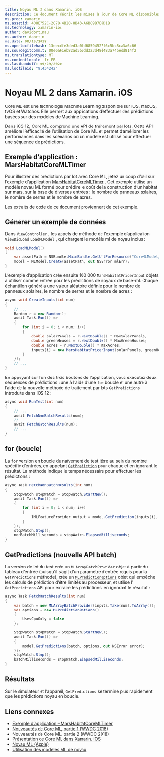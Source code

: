 ```yaml
---
title: Noyau ML 2 dans Xamarin. iOS
description: Ce document décrit les mises à jour de Core ML disponibles dans le cadre d’iOS 12. En particulier, il examine les améliorations des performances associées à la nouvelle API de prédiction par lot.
ms.prod: xamarin
ms.assetid: 408E752C-2C78-4B20-8B43-A6B89B7E6D1B
ms.technology: xamarin-ios
author: davidortinau
ms.author: daortin
ms.date: 08/15/2018
ms.openlocfilehash: 13eecdfe3ded3a0fd68594527f6c5bc8ca3a6c66
ms.sourcegitcommit: 00e6a61eb82ad5b0dd323d48d483a74bedd814f2
ms.translationtype: MT
ms.contentlocale: fr-FR
ms.lasthandoff: 09/29/2020
ms.locfileid: "91434242"
---
```

# <a name="core-ml-2-in-xamarinios"></a>Noyau ML 2 dans Xamarin. iOS

Core ML est une technologie Machine Learning disponible sur iOS, macOS, tvOS et Watchos. Elle permet aux applications d’effectuer des prédictions basées sur des modèles de Machine Learning.

Dans iOS 12, Core ML comprend une API de traitement par lots. Cette API améliore l’efficacité de l’utilisation de Core ML et permet d’améliorer les performances dans les scénarios où un modèle est utilisé pour effectuer une séquence de prédictions.

## <a name="sample-app-marshabitatcoremltimer"></a>Exemple d’application : MarsHabitatCoreMLTimer

Pour illustrer des prédictions par lot avec Core ML, jetez un coup d’œil sur l’exemple d’application [MarsHabitatCoreMLTimer](/samples/xamarin/ios-samples/ios12-marshabitatcoremltimer) . Cet exemple utilise un modèle noyau ML formé pour prédire le coût de la construction d’un habitat sur mars, sur la base de diverses entrées : le nombre de panneaux solaires, le nombre de serres et le nombre de acres.

Les extraits de code de ce document proviennent de cet exemple.

## <a name="generate-sample-data"></a>Générer un exemple de données

Dans `ViewController` , les appels de méthode de l’exemple d’application `ViewDidLoad` `LoadMLModel` , qui chargent le modèle ml de noyau inclus :

```csharp
void LoadMLModel()
{
    var assetPath = NSBundle.MainBundle.GetUrlForResource("CoreMLModel/MarsHabitatPricer", "mlmodelc");
    model = MLModel.Create(assetPath, out NSError mlErr);
}
```

L’exemple d’application crée ensuite 100 000 `MarsHabitatPricerInput` objets à utiliser comme entrée pour les prédictions de noyaux de base-ml. Chaque échantillon généré a une valeur aléatoire définie pour le nombre de panneaux solaires, le nombre de serres et le nombre de acres :

```csharp
async void CreateInputs(int num)
{
    // ...
    Random r = new Random();
    await Task.Run(() =>
    {
        for (int i = 0; i < num; i++)
        {
            double solarPanels = r.NextDouble() * MaxSolarPanels;
            double greenHouses = r.NextDouble() * MaxGreenHouses;
            double acres = r.NextDouble() * MaxAcres;
            inputs[i] = new MarsHabitatPricerInput(solarPanels, greenHouses, acres);
        }
    });
    // ...
}
```

En appuyant sur l’un des trois boutons de l’application, vous exécutez deux séquences de prédictions : une à l’aide d’une `for` boucle et une autre à l’aide de la nouvelle méthode de traitement par lots `GetPredictions` introduite dans IOS 12 :

```csharp
async void RunTest(int num)
{
    // ...
    await FetchNonBatchResults(num);
    // ...
    await FetchBatchResults(num);
    // ...
}
```

## <a name="for-loop"></a>for (boucle)

La `for` version en boucle du naïvement de test itère au sein du nombre spécifié d’entrées, en appelant [`GetPrediction`](xref:CoreML.MLModel.GetPrediction*) pour chaque et en ignorant le résultat. La méthode indique le temps nécessaire pour effectuer les prédictions :

```csharp
async Task FetchNonBatchResults(int num)
{
    Stopwatch stopWatch = Stopwatch.StartNew();
    await Task.Run(() =>
    {
        for (int i = 0; i < num; i++)
        {
            IMLFeatureProvider output = model.GetPrediction(inputs[i], out NSError error);
        }
    });
    stopWatch.Stop();
    nonBatchMilliseconds = stopWatch.ElapsedMilliseconds;
}
```

## <a name="getpredictions-new-batch-api"></a>GetPredictions (nouvelle API batch)

La version de lot du test crée un `MLArrayBatchProvider` objet à partir du tableau d’entrée (puisqu’il s’agit d’un paramètre d’entrée requis pour la `GetPredictions` méthode), crée un [`MLPredictionOptions`](xref:CoreML.MLPredictionOptions)
objet qui empêche les calculs de prédiction d’être limités au processeur, et utilise l' `GetPredictions` API pour extraire les prédictions, en ignorant le résultat :

```csharp
async Task FetchBatchResults(int num)
{
    var batch = new MLArrayBatchProvider(inputs.Take(num).ToArray());
    var options = new MLPredictionOptions()
    {
        UsesCpuOnly = false
    };

    Stopwatch stopWatch = Stopwatch.StartNew();
    await Task.Run(() =>
    {
        model.GetPredictions(batch, options, out NSError error);
    });
    stopWatch.Stop();
    batchMilliseconds = stopWatch.ElapsedMilliseconds;
}
```

## <a name="results"></a>Résultats

Sur le simulateur et l’appareil, `GetPredictions` se termine plus rapidement que les prédictions noyau en boucle.

## <a name="related-links"></a>Liens connexes

- [Exemple d’application – MarsHabitatCoreMLTimer](/samples/xamarin/ios-samples/ios12-marshabitatcoremltimer)
- [Nouveautés de Core ML, partie 1 (WWDC 2018)](https://developer.apple.com/videos/play/wwdc2018/708/)
- [Nouveautés de Core ML, partie 2 (WWDC 2018)](https://developer.apple.com/videos/play/wwdc2018/709/)
- [Présentation de Core ML dans Xamarin. iOS](../introduction-to-ios11/coreml.md)
- [Noyau ML (Apple)](https://developer.apple.com/documentation/coreml?language=objc)
- [Utilisation des modèles ML de noyau](https://developer.apple.com/machine-learning/build-run-models/)